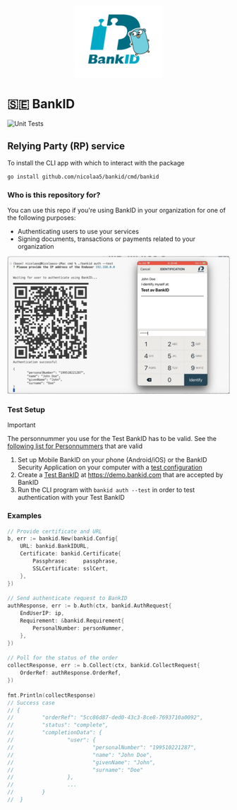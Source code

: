 <div align="center">
    <img width=200 src="./bankid-go.png"/>
</div>

# 🇸🇪 BankID
![ Unit Tests](https://github.com/nicolaa5/bankid/actions/workflows/unit.tests.yml/badge.svg)  

## Relying Party (RP) service

To install the CLI app with which to interact with the package
```bash
go install github.com/nicolaa5/bankid/cmd/bankid
```

### Who is this repository for? 
You can use this repo if you're using BankID in your organization for one of the following purposes: 
- Authenticating users to use your services
- Signing documents, transactions or payments related to your organization

<img width=800 src="./authflow.jpg"/>

### Test Setup
> [!IMPORTANT]  
> The personnummer you use for the Test BankID has to be valid. See the [following list for Personnummers](https://github.com/emilybache/personnummer/blob/master/valid_100.txt) that are valid

1. Set up Mobile BankID on your phone (Android/iOS) or the BankID Security Application on your computer with a [test configuration](https://www.bankid.com/en/utvecklare/test/skaffa-testbankid/testbankid-konfiguration)
2. Create a [Test BankID](https://www.bankid.com/en/utvecklare/test/skaffa-testbankid/test-bankid-get) at https://demo.bankid.com that are accepted by BankID
3. Run the CLI program with `bankid auth --test` in order to test authentication with your Test BankID

### Examples
```go
// Provide certificate and URL
b, err := bankid.New(bankid.Config{
    URL: bankid.BankIDURL,
    Certificate: bankid.Certificate{
        Passphrase:     passphrase,
        SSLCertificate: sslCert,
    },
})

// Send authenticate request to BankID
authResponse, err := b.Auth(ctx, bankid.AuthRequest{
    EndUserIP: ip,
    Requirement: &bankid.Requirement{
        PersonalNumber: personNummer,
    },
})

// Poll for the status of the order
collectResponse, err := b.Collect(ctx, bankid.CollectRequest{
    OrderRef: authResponse.OrderRef,
})

fmt.Println(collectResponse)
// Success case
// {
//         "orderRef": "5cc86d87-ded0-43c3-8ce8-7693710a0092",
//         "status": "complete",
//         "completionData": {
//                 "user": {
//                         "personalNumber": "199510221287",
//                         "name": "John Doe",
//                         "givenName": "John",
//                         "surname": "Doe"
//                 },
//                 ...
//         }
//  }
```